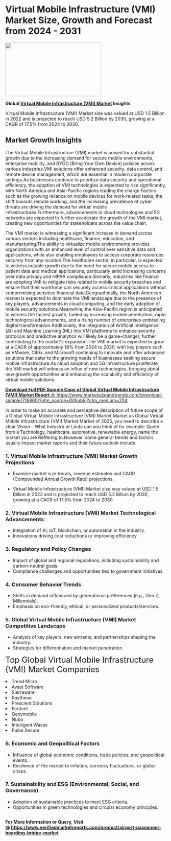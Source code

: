 <H1>Virtual Mobile Infrastructure (VMI) Market Size, Growth and Forecast from 2024 - 2031</H1><img class="aligncenter size-medium wp-image-584254" src="https://thirdeyenews.in/wp-content/uploads/2024/09/Global-Market-Research-300x168.jpeg" alt="" width="300" height="168" /><p><strong>Global&nbsp;<a href="https://www.marketsizeandtrends.com/download-sample/716860/?utm_source=Github8j?utm_medium=204">Virtual Mobile Infrastructure (VMI) Market</a> Insights</strong></p><p>Virtual Mobile Infrastructure (VMI) Market size was valued at USD 1.5 Billion in 2022 and is projected to reach USD 5.2 Billion by 2030, growing at a CAGR of 17.5% from 2024 to 2030.</p><p><h2>Market Growth Insights</h2> <p>The Virtual Mobile Infrastructure (VMI) market is poised for substantial growth due to the increasing demand for secure mobile environments, enterprise mobility, and BYOD (Bring Your Own Device) policies across various industries.VMI solutions offer enhanced security, data control, and remote device management, which are essential in modern corporate settings.As businesses continue to prioritize data security and operational efficiency, the adoption of VMI technologies is expected to rise significantly, with North America and Asia-Pacific regions leading the charge.Factors such as the growing reliance on mobile devices for work-related tasks, the shift towards remote working, and the increasing prevalence of cyber threats are driving the demand for virtual mobile infrastructures.Furthermore, advancements in cloud technologies and 5G networks are expected to further accelerate the growth of the VMI market, creating new opportunities for stakeholders across the value chain.</p> <p><a href="javascript:void(0);" class="download-link"></a></p> <p>The VMI market is witnessing a significant increase in demand across various sectors including healthcare, finance, education, and manufacturing.The ability to virtualize mobile environments provides organizations with an enhanced level of control over sensitive data and applications, while also enabling employees to access corporate resources securely from any location.The healthcare sector, in particular, is expected to witness notable growth due to the need for secure mobile access to patient data and medical applications, particularly amid increasing concerns over data privacy and HIPAA compliance.Similarly, industries like finance are adopting VMI to mitigate risks related to mobile security breaches and ensure that their workforce can securely access critical applications without compromising sensitive financial data.Geographically, the North American market is expected to dominate the VMI landscape due to the presence of key players, advancements in cloud computing, and the early adoption of mobile security solutions.Meanwhile, the Asia-Pacific region is anticipated to witness the fastest growth, fueled by increasing mobile penetration, rapid technological advancements, and a rising number of enterprises embracing digital transformation.Additionally, the integration of Artificial Intelligence (AI) and Machine Learning (ML) into VMI platforms to enhance security protocols and predictive analytics will likely be a game-changer, further contributing to the market's expansion.The VMI market is expected to grow at a CAGR of approximately 18% from 2024 to 2030, with key players such as VMware, Citrix, and Microsoft continuing to innovate and offer advanced solutions that cater to the growing needs of businesses seeking secure mobile infrastructure.As cloud adoption and 5G infrastructure proliferate, the VMI market will witness an influx of new technologies, bringing about new growth opportunities and enhancing the scalability and efficiency of virtual mobile solutions.</p> <p><a href="javascript:void(0);" class="download-link"></p><p><span class=""><strong>Download Full PDF Sample Copy of Global Virtual Mobile Infrastructure (VMI) Market Report</strong> @ <a href="https://www.marketsizeandtrends.com/download-sample/716860/?utm_source=Github8j?utm_medium=204" target="_blank">https://www.marketsizeandtrends.com/download-sample/716860/?utm_source=Github8j?utm_medium=204</a></span></p><p>In order to make an accurate and perceptive description of future scope of a Global&nbsp;Virtual Mobile Infrastructure (VMI) Market Market as Global&nbsp;Virtual Mobile Infrastructure (VMI) Market Market of 2025, you need to describe a clear Vision &ndash; What Industry or Linda can you think of for example: Quote from a Technology, healthcare, automotive, renewable energy, name the market you are Reffering to.However, some general trends and factors usually impact market reports and their future outlook include:</p><h3>1.&nbsp;<strong>Virtual Mobile Infrastructure (VMI) Market Growth Projections</strong></h3><ul><li>Examine market size trends, revenue estimates and CAGR (Compounded Annual Growth Rate) projections.</li><li><p>Virtual Mobile Infrastructure (VMI) Market size was valued at USD 1.5 Billion in 2022 and is projected to reach USD 5.2 Billion by 2030, growing at a CAGR of 17.5% from 2024 to 2030.</p></li></ul><h3>2.&nbsp;<strong>Virtual Mobile Infrastructure (VMI) Market Technological Advancements</strong></h3><ul><li>Integration of AI, IoT, blockchain, or automation in the industry.</li><li>Innovations driving cost reductions or improving efficiency.</li></ul><h3>3.&nbsp;<strong>Regulatory and Policy Changes</strong></h3><ul><li>Impact of global and regional regulations, including sustainability and carbon-neutral goals.</li><li>Compliance challenges and opportunities tied to government initiatives.</li></ul><h3>4.&nbsp;<strong>Consumer Behavior Trends</strong></h3><ul><li>Shifts in demand influenced by generational preferences (e.g., Gen Z, Millennials).</li><li>Emphasis on eco-friendly, ethical, or personalized products/services.</li></ul><h3>5.&nbsp;<strong>Global Virtual Mobile Infrastructure (VMI) Market Competitive Landscape</strong></h3><ul><li>Analysis of key players, new entrants, and partnerships shaping the industry.</li><li>Strategies for differentiation and market penetration.</li></ul><p data-pm-slice="1 1 []"><span style="color: inherit; font-family: inherit; font-size: 25px;">Top Global Virtual Mobile Infrastructure (VMI) Market Companies</span></p><div class="" data-test-id=""><p><li>Trend Micro</li><li> Avast Software</li><li> Sierraware</li><li> Raytheon</li><li> Prescient Solutions</li><li> Fortinet</li><li> Genymobile</li><li> Nubo</li><li> Intelligent Waves</li><li> Pulse Secure</li></p></div><h3>6.&nbsp;<strong>Economic and Geopolitical Factors</strong></h3><ul><li>Influence of global economic conditions, trade policies, and geopolitical events.</li><li>Resilience of the market to inflation, currency fluctuations, or global crises.</li></ul><h3>7.&nbsp;<strong>Sustainability and ESG (Environmental, Social, and Governance)</strong></h3><ul><li>Adoption of sustainable practices to meet ESG criteria.</li><li>Opportunities in green technologies and circular economy principles.</li></ul><h2><strong style="font-size: 14px;">For More Information or Query, Visit @&nbsp;</strong><a style="background-color: #ffffff; font-size: 14px;" href="https://www.marketsizeandtrends.com/report/virtual-mobile-infrastructure-vmi-market/" target="_blank">https://www.verifiedmarketreports.com/product/airport-passenger-boarding-bridge-market</a></h2>